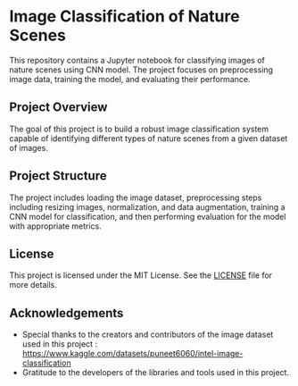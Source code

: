 # Image Classification of Nature Scenes

This repository contains a Jupyter notebook for classifying images of nature scenes using CNN model. The project focuses on preprocessing image data, training the model, and evaluating their performance.

## Project Overview

The goal of this project is to build a robust image classification system capable of identifying different types of nature scenes from a given dataset of images.

## Project Structure
The project includes loading the image dataset, preprocessing steps including resizing images, normalization, and data augmentation, training a CNN model for classification, and then performing evaluation for the model with appropriate metrics.

## License

This project is licensed under the MIT License. See the [LICENSE](LICENSE) file for more details.

## Acknowledgements

- Special thanks to the creators and contributors of the image dataset used in this project : https://www.kaggle.com/datasets/puneet6060/intel-image-classification
- Gratitude to the developers of the libraries and tools used in this project.
